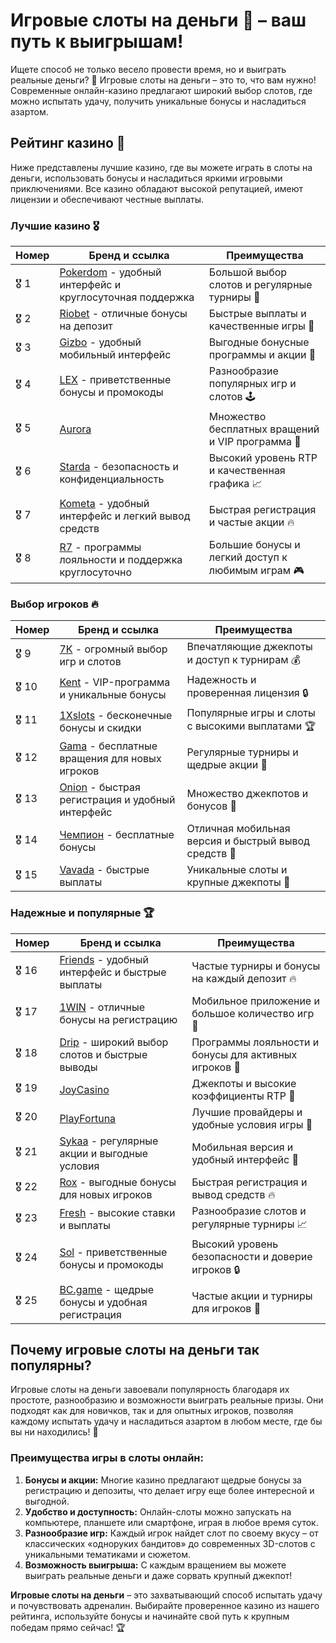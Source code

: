 # Игровые слоты на деньги 🎰 – ваш путь к выигрышам!

Ищете способ не только весело провести время, но и выиграть реальные деньги? 🤑 Игровые слоты на деньги – это то, что вам нужно! Современные онлайн-казино предлагают широкий выбор слотов, где можно испытать удачу, получить уникальные бонусы и насладиться азартом.

## Рейтинг казино 🎲

Ниже представлены лучшие казино, где вы можете играть в слоты на деньги, использовать бонусы и насладиться яркими игровыми приключениями. Все казино обладают высокой репутацией, имеют лицензии и обеспечивают честные выплаты. 

### Лучшие казино 🎖

| Номер | Бренд и ссылка                                                                                     | Преимущества                                                                                               |
|-------|----------------------------------------------------------------------------------------------------|-----------------------------------------------------------------------------------------------------------|
| 🎖 1  | [Pokerdom](https://brandplay.link/4k77v2yx) - удобный интерфейс и круглосуточная поддержка           | Большой выбор слотов и регулярные турниры 🎉                                                               |
| 🎖 2  | [Riobet](https://brandplay.link/7xBLTPyj) - отличные бонусы на депозит                              | Быстрые выплаты и качественные игры 🎰                                                                    |
| 🎖 3  | [Gizbo](https://brandplay.link/bprXw4YV) - удобный мобильный интерфейс                              | Выгодные бонусные программы и акции 💎                                                                     |
| 🎖 4  | [LEX](https://brandplay.link/zW4hdDFV) - приветственные бонусы и промокоды                          | Разнообразие популярных игр и слотов 🕹                                                                    |
| 🎖 5  | [Aurora](https://10trafic-stat2.com/click/668546556bcc6313411604bd/6766/13032/subaccount)          | Множество бесплатных вращений и VIP программа 💎                                                           |
| 🎖 6  | [Starda](https://brandplay.link/fB7xwRFL) - безопасность и конфиденциальность                        | Высокий уровень RTP и качественная графика 📈                                                              |
| 🎖 7  | [Kometa](https://brandplay.link/8ZymQJV8) - удобный интерфейс и легкий вывод средств                 | Быстрая регистрация и частые акции 🔥                                                                      |
| 🎖 8  | [R7](https://brandplay.link/bMd3Yjsw) - программы лояльности и поддержка круглосуточно               | Большие бонусы и легкий доступ к любимым играм 🎮                                                          |

### Выбор игроков 🔥

| Номер | Бренд и ссылка                                                                                     | Преимущества                                                                                               |
|-------|----------------------------------------------------------------------------------------------------|-----------------------------------------------------------------------------------------------------------|
| 🎖 9  | [7K](https://brandplay.link/BvQyFShp) - огромный выбор игр и слотов                                  | Впечатляющие джекпоты и доступ к турнирам 💰                                                                |
| 🎖 10 | [Kent](https://brandplay.link/Fv2WP3js) - VIP-программа и уникальные бонусы                          | Надежность и проверенная лицензия 🔒                                                                       |
| 🎖 11 | [1Xslots](https://brandplay.link/hSB1khtr) - бесконечные бонусы и скидки                            | Популярные игры и слоты с высокими выплатами 🏆                                                           |
| 🎖 12 | [Gama](https://brandplay.link/j6NMKsDz) - бесплатные вращения для новых игроков                     | Регулярные турниры и щедрые акции 🎉                                                                       |
| 🎖 13 | [Onion](https://brandplay.link/zBGRVpQ9) - быстрая регистрация и удобный интерфейс                  | Множество джекпотов и бонусов 🎁                                                                          |
| 🎖 14 | [Чемпион](https://temon-gter.cfd/go/lRq?p80412p304504pcc44t17455) - бесплатные бонусы               | Отличная мобильная версия и быстрый вывод средств 📱                                                       |
| 🎖 15 | [Vavada](https://vavadapartner.pro/?promo=ea5c9275-6854-4505-94fc-95ab18221945-linkb2) - быстрые выплаты | Уникальные слоты и крупные джекпоты 🏅                                                                     |

### Надежные и популярные 🏆

| Номер | Бренд и ссылка                                                                                     | Преимущества                                                                                               |
|-------|----------------------------------------------------------------------------------------------------|-----------------------------------------------------------------------------------------------------------|
| 🎖 16 | [Friends](https://gofriends.vc/linkb2) - удобный интерфейс и быстрые выплаты                        | Частые турниры и бонусы на каждый депозит 🔥                                                               |
| 🎖 17 | [1WIN](https://brandplay.link/smXVpBbG) - отличные бонусы на регистрацию                            | Мобильное приложение и большое количество игр 📲                                                           |
| 🎖 18 | [Drip](https://drp-ircp01.com/c07e6a3db) - широкий выбор слотов и быстрые выводы                    | Программы лояльности и бонусы для активных игроков 💎                                                      |
| 🎖 19 | [JoyCasino](https://rpc30.call2me.pro/?/ru/registration?apkpop=0&partner=p24970p3291217pc98f)       | Джекпоты и высокие коэффициенты RTP 🎰                                                                     |
| 🎖 20 | [PlayFortuna](https://fortunapromo.net/alt/playfortuna/registration?0dc4a9362a71feb7e3f165fb8e766f70) | Лучшие провайдеры и удобные условия игры 💸                                                                |
| 🎖 21 | [Sykaa](https://s-two-way.com/?source=linkb2&pid=30697) - регулярные акции и выгодные условия       | Мобильная версия и удобный интерфейс 📱                                                                    |
| 🎖 22 | [Rox](https://rox-pvwfpjgcxe.com/cb1ee18a5) - выгодные бонусы для новых игроков                    | Быстрая регистрация и вывод средств 🔥                                                                     |
| 🎖 23 | [Fresh](https://fresh-eumwkxwao.com/c3f7b485d) - высокие ставки и выплаты                           | Разнообразие слотов и регулярные турниры 📈                                                                |
| 🎖 24 | [Sol](https://sol-mmtdzfbaco.com/cb2415bca) - приветственные бонусы и промокоды                     | Высокий уровень безопасности и доверие игроков 🔒                                                         |
| 🎖 25 | [BC.game](https://partnerbcgame.com/dcc53d441) - щедрые бонусы и удобная регистрация                | Частые акции и турниры для игроков 🎉                                                                      |

## Почему игровые слоты на деньги так популярны?

Игровые слоты на деньги завоевали популярность благодаря их простоте, разнообразию и возможности выиграть реальные призы. Они подходят как для новичков, так и для опытных игроков, позволяя каждому испытать удачу и насладиться азартом в любом месте, где бы вы ни находились! 🎉

### Преимущества игры в слоты онлайн:

1. **Бонусы и акции:** Многие казино предлагают щедрые бонусы за регистрацию и депозиты, что делает игру еще более интересной и выгодной.
2. **Удобство и доступность:** Онлайн-слоты можно запускать на компьютере, планшете или смартфоне, играя в любое время суток.
3. **Разнообразие игр:** Каждый игрок найдет слот по своему вкусу – от классических «одноруких бандитов» до современных 3D-слотов с уникальными тематиками и сюжетом.
4. **Возможность выигрыша:** С каждым вращением вы можете выиграть реальные деньги и даже сорвать крупный джекпот!

**Игровые слоты на деньги** – это захватывающий способ испытать удачу и почувствовать адреналин. Выбирайте проверенное казино из нашего рейтинга, используйте бонусы и начинайте свой путь к крупным победам прямо сейчас! 🏆

